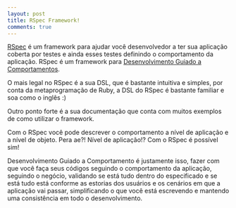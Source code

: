 ```yaml
---
layout: post
title: RSpec Framework!
comments: true
---
```


[RSpec](http://rspec.info/) é um framework para ajudar você desenvolvedor a ter sua aplicação coberta por testes e ainda esses testes definindo o comportamento da aplicação. RSpec é um framework para [Desenvolvimento Guiado a Comportamentos](http://en.wikipedia.org/wiki/Behavior_driven_development).

O mais legal no RSpec é a sua DSL, que é bastante intuitiva e simples, por conta da metaprogramação de Ruby, a DSL do RSpec é bastante familiar e soa como o inglês :)

Outro ponto forte é a sua documentação que conta com muitos exemplos de como utilizar o framework.

Com o RSpec você pode descrever o comportamento a nível de aplicação e a nível de objeto. Pera ae?! Nível de aplicação!? Com o RSpec é possível sim!

Desenvolvimento Guiado a Comportamento é justamente isso, fazer com que você faça seus códigos seguindo o comportamento da aplicação, seguindo o negócio, validando se está tudo dentro do especificado e se está tudo está conforme as estorias dos usuários e os cenários em que a aplicação vai passar, simplificando o que você está escrevendo e mantendo uma consistência em todo o desenvolvimento.
